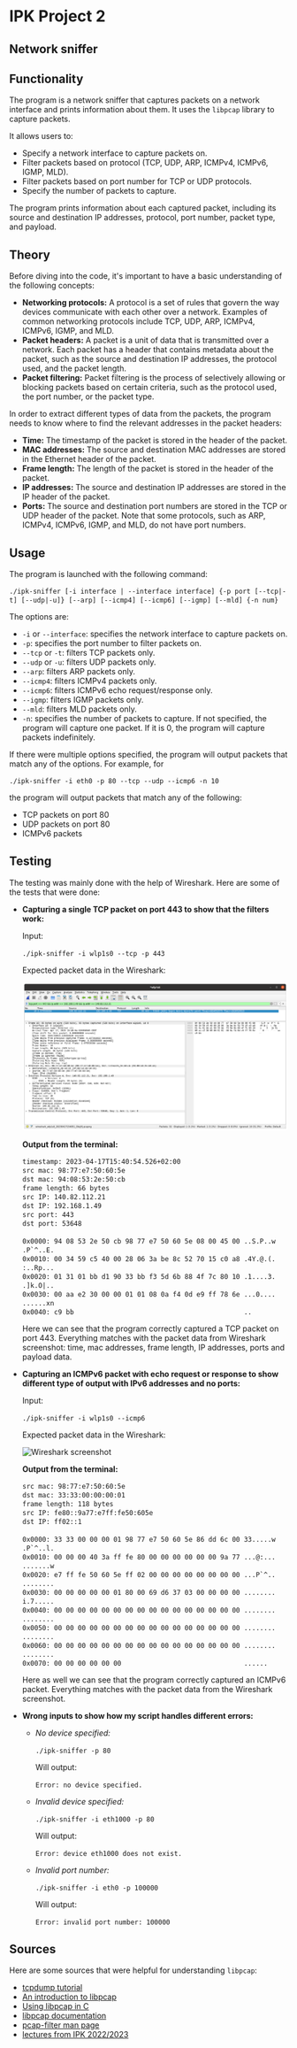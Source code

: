 # IPK Project 2

## Network sniffer

## Functionality

The program is a network sniffer that captures packets on a network interface and prints information about them. It uses
the `libpcap` library to capture packets.

It allows users to:

- Specify a network interface to capture packets on.
- Filter packets based on protocol (TCP, UDP, ARP, ICMPv4, ICMPv6, IGMP, MLD).
- Filter packets based on port number for TCP or UDP protocols.
- Specify the number of packets to capture.

The program prints information about each captured packet, including its source and destination IP addresses, protocol,
port number, packet type, and payload.

## Theory

Before diving into the code, it's important to have a basic understanding of the following concepts:

- **Networking protocols:** A protocol is a set of rules that govern the way devices communicate with each other over a
  network. Examples of common networking protocols include TCP, UDP, ARP, ICMPv4, ICMPv6, IGMP, and MLD.
- **Packet headers:** A packet is a unit of data that is transmitted over a network. Each packet has a header that
  contains metadata about the packet, such as the source and destination IP addresses, the protocol used, and the packet
  length.
- **Packet filtering:** Packet filtering is the process of selectively allowing or blocking packets based on certain
  criteria, such as the protocol used, the port number, or the packet type.

In order to extract different types of data from the packets, the program needs to know where to find the relevant
addresses in the packet headers:

- **Time:** The timestamp of the packet is stored in the header of the packet.
- **MAC addresses:** The source and destination MAC addresses are stored in the Ethernet header of the packet.
- **Frame length:** The length of the packet is stored in the header of the packet.
- **IP addresses:** The source and destination IP addresses are stored in the IP header of the packet.
- **Ports:** The source and destination port numbers are stored in the TCP or UDP header of the packet. Note that some
  protocols, such as ARP, ICMPv4, ICMPv6, IGMP, and MLD, do not have port numbers.

## Usage

The program is launched with the following command:

    ./ipk-sniffer [-i interface | --interface interface] {-p port [--tcp|-t] [--udp|-u]} [--arp] [--icmp4] [--icmp6] [--igmp] [--mld] {-n num}

The options are:

- `-i` or `--interface`: specifies the network interface to capture packets on.
- `-p`: specifies the port number to filter packets on.
- `--tcp` or `-t`: filters TCP packets only.
- `--udp` or `-u`: filters UDP packets only.
- `--arp`: filters ARP packets only.
- `--icmp4`: filters ICMPv4 packets only.
- `--icmp6`: filters ICMPv6 echo request/response only.
- `--igmp`: filters IGMP packets only.
- `--mld`: filters MLD packets only.
- `-n`: specifies the number of packets to capture. If not specified, the program will capture one packet. If it is 0,
  the program will capture packets indefinitely.

If there were multiple options specified, the program will output packets that match any of the options. For example,
for

    ./ipk-sniffer -i eth0 -p 80 --tcp --udp --icmp6 -n 10

the program will output packets that match any of the following:

- TCP packets on port 80
- UDP packets on port 80
- ICMPv6 packets

## Testing

The testing was mainly done with the help of Wireshark. Here are some of the tests that were done:

- **Capturing a single TCP packet on port 443 to show that the filters work:**

  Input:

  `./ipk-sniffer -i wlp1s0 --tcp -p 443`

  Expected packet data in the Wireshark:

  ![Wireshark screenshot](./test-img/test-1-tcp.png)

  **Output from the terminal:**

    ```
    timestamp: 2023-04-17T15:40:54.526+02:00
    src mac: 98:77:e7:50:60:5e
    dst mac: 94:08:53:2e:50:cb
    frame length: 66 bytes
    src IP: 140.82.112.21
    dst IP: 192.168.1.49
    src port: 443
    dst port: 53648
    
    0x0000: 94 08 53 2e 50 cb 98 77 e7 50 60 5e 08 00 45 00 ..S.P..w .P`^..E.
    0x0010: 00 34 59 c5 40 00 28 06 3a be 8c 52 70 15 c0 a8 .4Y.@.(. :..Rp...
    0x0020: 01 31 01 bb d1 90 33 bb f3 5d 6b 88 4f 7c 80 10 .1....3. .]k.O|..
    0x0030: 00 aa e2 30 00 00 01 01 08 0a f4 0d e9 ff 78 6e ...0.... ......xn
    0x0040: c9 bb                                           ..
  ```

  Here we can see that the program correctly captured a TCP packet on port 443.
  Everything matches with the packet data from Wireshark screenshot: time, mac addresses, frame length, IP addresses,
  ports and payload data.


- **Capturing an ICMPv6 packet with echo request or response to show different type of output with IPv6 addresses and no
  ports:**

  Input:

  ```./ipk-sniffer -i wlp1s0 --icmp6```

  Expected packet data in the Wireshark:

  ![Wireshark screenshot](./test-img/test-2-icmp6.png)

  **Output from the terminal:**

    ```timestamp: 2023-04-17T16:11:55.099+02:00
    src mac: 98:77:e7:50:60:5e
    dst mac: 33:33:00:00:00:01
    frame length: 118 bytes
    src IP: fe80::9a77:e7ff:fe50:605e
    dst IP: ff02::1
    
    0x0000: 33 33 00 00 00 01 98 77 e7 50 60 5e 86 dd 6c 00 33.....w .P`^..l.
    0x0010: 00 00 00 40 3a ff fe 80 00 00 00 00 00 00 9a 77 ...@:... .......w
    0x0020: e7 ff fe 50 60 5e ff 02 00 00 00 00 00 00 00 00 ...P`^.. ........
    0x0030: 00 00 00 00 00 01 80 00 69 d6 37 03 00 00 00 00 ........ i.7.....
    0x0040: 00 00 00 00 00 00 00 00 00 00 00 00 00 00 00 00 ........ ........
    0x0050: 00 00 00 00 00 00 00 00 00 00 00 00 00 00 00 00 ........ ........
    0x0060: 00 00 00 00 00 00 00 00 00 00 00 00 00 00 00 00 ........ ........
    0x0070: 00 00 00 00 00 00                               ......
  ```

  Here as well we can see that the program correctly captured an ICMPv6 packet. Everything matches with the packet data
  from the Wireshark screenshot.

- **Wrong inputs to show how my script handles different errors:**

    - _No device specified:_

      `./ipk-sniffer -p 80`

      Will output:

      `Error: no device specified.`
    - _Invalid device specified:_

      `./ipk-sniffer -i eth1000 -p 80`

      Will output:

      `Error: device eth1000 does not exist.`
    - _Invalid port number:_

      `./ipk-sniffer -i eth0 -p 100000`

      Will output:

      `Error: invalid port number: 100000`

## Sources

Here are some sources that were helpful for understanding `libpcap`:

- [tcpdump tutorial](https://danielmiessler.com/study/tcpdump/)
- [An introduction to libpcap](https://www.tcpdump.org/pcap.html)
- [Using libpcap in C](https://www.devdungeon.com/content/using-libpcap-c)
- [libpcap documentation](https://www.tcpdump.org/manpages/pcap.3pcap.html)
- [pcap-filter man page](https://www.tcpdump.org/manpages/pcap-filter.7.html)
- [lectures from IPK 2022/2023](https://moodle.vut.cz/mod/folder/view.php?id=289124)
